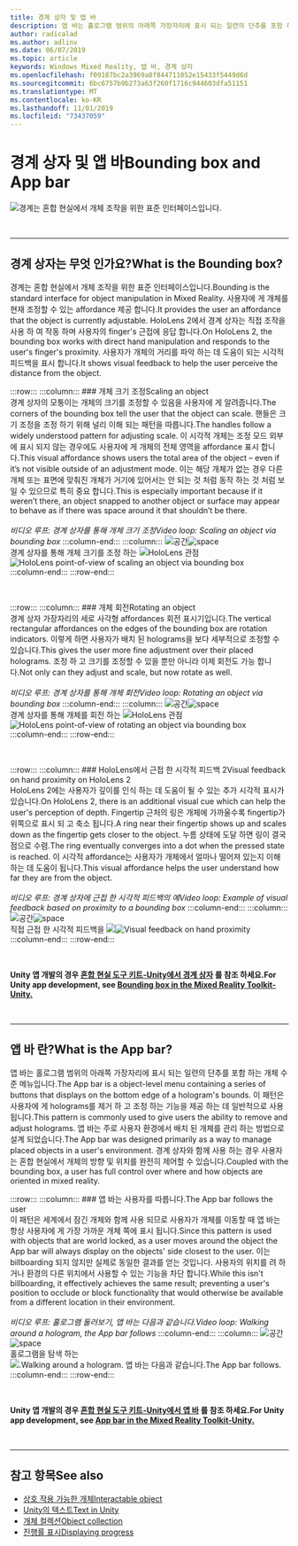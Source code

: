 ```yaml
---
title: 경계 상자 및 앱 바
description: 앱 바는 홀로그램 범위의 아래쪽 가장자리에 표시 되는 일련의 단추를 포함 하는 개체 수준 메뉴입니다.
author: radicalad
ms.author: adlinv
ms.date: 06/07/2019
ms.topic: article
keywords: Windows Mixed Reality, 앱 바, 경계 상자
ms.openlocfilehash: f09187bc2a3969a8f844711052e15433f5449d6d
ms.sourcegitcommit: 6bc6757b9b273a63f260f1716c944603dfa51151
ms.translationtype: MT
ms.contentlocale: ko-KR
ms.lasthandoff: 11/01/2019
ms.locfileid: "73437059"
---
```

# <a name="bounding-box-and-app-bar"></a><span data-ttu-id="ed846-104">경계 상자 및 앱 바</span><span class="sxs-lookup"><span data-stu-id="ed846-104">Bounding box and App bar</span></span>
![경계는 혼합 현실에서 개체 조작을 위한 표준 인터페이스입니다.](images/640px-boundingbox-hero.jpg)<br>

<br>

---

## <a name="what-is-the-bounding-box"></a><span data-ttu-id="ed846-106">경계 상자는 무엇 인가요?</span><span class="sxs-lookup"><span data-stu-id="ed846-106">What is the Bounding box?</span></span>

<span data-ttu-id="ed846-107">경계는 혼합 현실에서 개체 조작을 위한 표준 인터페이스입니다.</span><span class="sxs-lookup"><span data-stu-id="ed846-107">Bounding is the standard interface for object manipulation in Mixed Reality.</span></span> <span data-ttu-id="ed846-108">사용자에 게 개체를 현재 조정할 수 있는 affordance 제공 합니다.</span><span class="sxs-lookup"><span data-stu-id="ed846-108">It provides the user an affordance that the object is currently adjustable.</span></span> <span data-ttu-id="ed846-109">HoloLens 2에서 경계 상자는 직접 조작을 사용 하 여 작동 하며 사용자의 finger's 근접에 응답 합니다.</span><span class="sxs-lookup"><span data-stu-id="ed846-109">On HoloLens 2, the bounding box works with direct hand manipulation and responds to the user's finger's proximity.</span></span> <span data-ttu-id="ed846-110">사용자가 개체의 거리를 파악 하는 데 도움이 되는 시각적 피드백을 표시 합니다.</span><span class="sxs-lookup"><span data-stu-id="ed846-110">It shows visual feedback to help the user perceive the distance from the object.</span></span>

:::row:::
    :::column:::
        ### <a name="scaling-an-objectbr"></a><span data-ttu-id="ed846-111">개체 크기 조정</span><span class="sxs-lookup"><span data-stu-id="ed846-111">Scaling an object</span></span><br>
        <span data-ttu-id="ed846-112">경계 상자의 모퉁이는 개체의 크기를 조정할 수 있음을 사용자에 게 알려줍니다.</span><span class="sxs-lookup"><span data-stu-id="ed846-112">The corners of the bounding box tell the user that the object can scale.</span></span> <span data-ttu-id="ed846-113">핸들은 크기 조정을 조정 하기 위해 널리 이해 되는 패턴을 따릅니다.</span><span class="sxs-lookup"><span data-stu-id="ed846-113">The handles follow a widely understood pattern for adjusting scale.</span></span> <span data-ttu-id="ed846-114">이 시각적 개체는 조정 모드 외부에 표시 되지 않는 경우에도 사용자에 게 개체의 전체 영역을 affordance 표시 합니다.</span><span class="sxs-lookup"><span data-stu-id="ed846-114">This visual affordance shows users the total area of the object – even if it’s not visible outside of an adjustment mode.</span></span> <span data-ttu-id="ed846-115">이는 해당 개체가 없는 경우 다른 개체 또는 표면에 맞춰진 개체가 거기에 있어서는 안 되는 것 처럼 동작 하는 것 처럼 보일 수 있으므로 특히 중요 합니다.</span><span class="sxs-lookup"><span data-stu-id="ed846-115">This is especially important because if it weren’t there, an object snapped to another object or surface may appear to behave as if there was space around it that shouldn’t be there.</span></span><br>
        <br>
        <span data-ttu-id="ed846-116">*비디오 루프: 경계 상자를 통해 개체 크기 조정*</span><span class="sxs-lookup"><span data-stu-id="ed846-116">*Video loop: Scaling an object via bounding box*</span></span>
    :::column-end:::
        :::column:::
        <span data-ttu-id="ed846-117">![공간](images/spacer-20x582.png)</span><span class="sxs-lookup"><span data-stu-id="ed846-117">![space](images/spacer-20x582.png)</span></span><br>
       <span data-ttu-id="ed846-118">경계 상자를 통해 개체 크기를 조정 하는 ![HoloLens 관점](images/HoloLens2_BoundingBox.gif)</span><span class="sxs-lookup"><span data-stu-id="ed846-118">![HoloLens point-of-view of scaling an object via bounding box](images/HoloLens2_BoundingBox.gif)</span></span><br>
    :::column-end:::
:::row-end:::

<br>

:::row:::
    :::column:::
        ### <a name="rotating-an-objectbr"></a><span data-ttu-id="ed846-119">개체 회전</span><span class="sxs-lookup"><span data-stu-id="ed846-119">Rotating an object</span></span><br>
        <span data-ttu-id="ed846-120">경계 상자 가장자리의 세로 사각형 affordances 회전 표시기입니다.</span><span class="sxs-lookup"><span data-stu-id="ed846-120">The vertical rectangular affordances on the edges of the bounding box are rotation indicators.</span></span> <span data-ttu-id="ed846-121">이렇게 하면 사용자가 배치 된 holograms을 보다 세부적으로 조정할 수 있습니다.</span><span class="sxs-lookup"><span data-stu-id="ed846-121">This gives the user more fine adjustment over their placed holograms.</span></span> <span data-ttu-id="ed846-122">조정 하 고 크기를 조정할 수 있을 뿐만 아니라 이제 회전도 가능 합니다.</span><span class="sxs-lookup"><span data-stu-id="ed846-122">Not only can they adjust and scale, but now rotate as well.</span></span><br>
        <br>
        <span data-ttu-id="ed846-123">*비디오 루프: 경계 상자를 통해 개체 회전*</span><span class="sxs-lookup"><span data-stu-id="ed846-123">*Video loop: Rotating an object via bounding box*</span></span>
    :::column-end:::
        :::column:::
        <span data-ttu-id="ed846-124">![공간](images/spacer-20x582.png)</span><span class="sxs-lookup"><span data-stu-id="ed846-124">![space](images/spacer-20x582.png)</span></span><br>
       <span data-ttu-id="ed846-125">경계 상자를 통해 개체를 회전 하는 ![HoloLens 관점](images/HoloLens2_BoundingBox_Rotate.gif)</span><span class="sxs-lookup"><span data-stu-id="ed846-125">![HoloLens point-of-view of rotating an object via bounding box](images/HoloLens2_BoundingBox_Rotate.gif)</span></span><br>
    :::column-end:::
:::row-end:::

<br>

:::row:::
    :::column:::
        ### <a name="visual-feedback-on-hand-proximity-on-hololens-2br"></a><span data-ttu-id="ed846-126">HoloLens에서 근접 한 시각적 피드백 2</span><span class="sxs-lookup"><span data-stu-id="ed846-126">Visual feedback on hand proximity on HoloLens 2</span></span><br>
        <span data-ttu-id="ed846-127">HoloLens 2에는 사용자가 깊이를 인식 하는 데 도움이 될 수 있는 추가 시각적 표시가 있습니다.</span><span class="sxs-lookup"><span data-stu-id="ed846-127">On HoloLens 2, there is an additional visual cue which can help the user's perception of depth.</span></span> <span data-ttu-id="ed846-128">Fingertip 근처의 링은 개체에 가까울수록 fingertip가 위쪽으로 표시 되 고 축소 됩니다.</span><span class="sxs-lookup"><span data-stu-id="ed846-128">A ring near their fingertip shows up and scales down as the fingertip gets closer to the object.</span></span> <span data-ttu-id="ed846-129">누름 상태에 도달 하면 링이 결국 점으로 수렴.</span><span class="sxs-lookup"><span data-stu-id="ed846-129">The ring eventually converges into a dot when the pressed state is reached.</span></span> <span data-ttu-id="ed846-130">이 시각적 affordance는 사용자가 개체에서 얼마나 떨어져 있는지 이해 하는 데 도움이 됩니다.</span><span class="sxs-lookup"><span data-stu-id="ed846-130">This visual affordance helps the user understand how far they are from the object.</span></span><br>
        <br>
        <span data-ttu-id="ed846-131">*비디오 루프: 경계 상자에 근접 한 시각적 피드백의 예*</span><span class="sxs-lookup"><span data-stu-id="ed846-131">*Video loop: Example of visual feedback based on proximity to a bounding box*</span></span>
    :::column-end:::
        :::column:::
        <span data-ttu-id="ed846-132">![공간](images/spacer-20x582.png)</span><span class="sxs-lookup"><span data-stu-id="ed846-132">![space](images/spacer-20x582.png)</span></span><br>
       <span data-ttu-id="ed846-133">직접 근접 한 시각적 피드백을 ![](images/HoloLens2_Proximity.gif)</span><span class="sxs-lookup"><span data-stu-id="ed846-133">![Visual feedback on hand proximity](images/HoloLens2_Proximity.gif)</span></span><br>
    :::column-end:::
:::row-end:::

<br>

<span data-ttu-id="ed846-134">**Unity 앱 개발의 경우 [혼합 현실 도구 키트-Unity에서 경계 상자](https://microsoft.github.io/MixedRealityToolkit-Unity/Documentation/README_BoundingBox.html) 를 참조 하세요.**</span><span class="sxs-lookup"><span data-stu-id="ed846-134">**For Unity app development, see [Bounding box in the Mixed Reality Toolkit-Unity.](https://microsoft.github.io/MixedRealityToolkit-Unity/Documentation/README_BoundingBox.html)**</span></span>

<br>

---

## <a name="what-is-the-app-bar"></a><span data-ttu-id="ed846-135">앱 바 란?</span><span class="sxs-lookup"><span data-stu-id="ed846-135">What is the App bar?</span></span>

<span data-ttu-id="ed846-136">앱 바는 홀로그램 범위의 아래쪽 가장자리에 표시 되는 일련의 단추를 포함 하는 개체 수준 메뉴입니다.</span><span class="sxs-lookup"><span data-stu-id="ed846-136">The App bar is a object-level menu containing a series of buttons that displays on the bottom edge of a hologram's bounds.</span></span> <span data-ttu-id="ed846-137">이 패턴은 사용자에 게 holograms를 제거 하 고 조정 하는 기능을 제공 하는 데 일반적으로 사용 됩니다.</span><span class="sxs-lookup"><span data-stu-id="ed846-137">This pattern is commonly used to give users the ability to remove and adjust holograms.</span></span> <span data-ttu-id="ed846-138">앱 바는 주로 사용자 환경에서 배치 된 개체를 관리 하는 방법으로 설계 되었습니다.</span><span class="sxs-lookup"><span data-stu-id="ed846-138">The App bar was designed primarily as a way to manage placed objects in a user's environment.</span></span> <span data-ttu-id="ed846-139">경계 상자와 함께 사용 하는 경우 사용자는 혼합 현실에서 개체의 방향 및 위치를 완전히 제어할 수 있습니다.</span><span class="sxs-lookup"><span data-stu-id="ed846-139">Coupled with the bounding box, a user has full control over where and how objects are oriented in mixed reality.</span></span>

:::row:::
    :::column:::
        ### <a name="the-app-bar-follows-the-userbr"></a><span data-ttu-id="ed846-140">앱 바는 사용자를 따릅니다.</span><span class="sxs-lookup"><span data-stu-id="ed846-140">The App bar follows the user</span></span><br>
        <span data-ttu-id="ed846-141">이 패턴은 세계에서 잠긴 개체와 함께 사용 되므로 사용자가 개체를 이동할 때 앱 바는 항상 사용자에 게 가장 가까운 개체 쪽에 표시 됩니다.</span><span class="sxs-lookup"><span data-stu-id="ed846-141">Since this pattern is used with objects that are world locked, as a user moves around the object the App bar will always display on the objects' side closest to the user.</span></span> <span data-ttu-id="ed846-142">이는 billboarding 되지 않지만 실제로 동일한 결과를 얻는 것입니다. 사용자의 위치를 려 하거나 환경의 다른 위치에서 사용할 수 있는 기능을 차단 합니다.</span><span class="sxs-lookup"><span data-stu-id="ed846-142">While this isn't billboarding, it effectively achieves the same result; preventing a user's position to occlude or block functionality that would otherwise be available from a different location in their environment.</span></span> <br>
        <br>
        <span data-ttu-id="ed846-143">*비디오 루프: 홀로그램 둘러보기, 앱 바는 다음과 같습니다.*</span><span class="sxs-lookup"><span data-stu-id="ed846-143">*Video loop: Walking around a hologram, the App bar follows*</span></span>
    :::column-end:::
        :::column:::
        <span data-ttu-id="ed846-144">![공간](images/spacer-20x582.png)</span><span class="sxs-lookup"><span data-stu-id="ed846-144">![space](images/spacer-20x582.png)</span></span><br>
       <span data-ttu-id="ed846-145">홀로그램을 탐색 하는 ![.</span><span class="sxs-lookup"><span data-stu-id="ed846-145">![Walking around a hologram.</span></span> <span data-ttu-id="ed846-146">앱 바는 다음과 같습니다.](images/HoloLens2_AppBarFollowing.gif)</span><span class="sxs-lookup"><span data-stu-id="ed846-146">The App bar follows.](images/HoloLens2_AppBarFollowing.gif)</span></span><br>
    :::column-end:::
:::row-end:::

<br>



<span data-ttu-id="ed846-147">**Unity 앱 개발의 경우 [혼합 현실 도구 키트-Unity에서 앱 바](https://microsoft.github.io/MixedRealityToolkit-Unity/Documentation/README_AppBar.html) 를 참조 하세요.**</span><span class="sxs-lookup"><span data-stu-id="ed846-147">**For Unity app development, see [App bar in the Mixed Reality Toolkit-Unity.](https://microsoft.github.io/MixedRealityToolkit-Unity/Documentation/README_AppBar.html)**</span></span>

<br>

---

## <a name="see-also"></a><span data-ttu-id="ed846-148">참고 항목</span><span class="sxs-lookup"><span data-stu-id="ed846-148">See also</span></span>
* [<span data-ttu-id="ed846-149">상호 작용 가능한 개체</span><span class="sxs-lookup"><span data-stu-id="ed846-149">Interactable object</span></span>](interactable-object.md)
* [<span data-ttu-id="ed846-150">Unity의 텍스트</span><span class="sxs-lookup"><span data-stu-id="ed846-150">Text in Unity</span></span>](text-in-unity.md)
* [<span data-ttu-id="ed846-151">개체 컬렉션</span><span class="sxs-lookup"><span data-stu-id="ed846-151">Object collection</span></span>](object-collection.md)
* [<span data-ttu-id="ed846-152">진행률 표시</span><span class="sxs-lookup"><span data-stu-id="ed846-152">Displaying progress</span></span>](progress.md)
